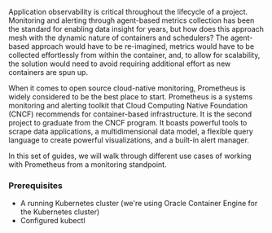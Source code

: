 Application observability is critical throughout the lifecycle of a project. Monitoring and alerting through agent-based metrics collection has been the standard for enabling data insight for years, but how does this approach mesh with the dynamic nature of containers and schedulers? The agent-based approach would have to be re-imagined, metrics would have to be collected effortlessly from within the container, and, to allow for scalability, the solution would need to avoid requiring additional effort as new containers are spun up.

When it comes to open source cloud-native monitoring, Prometheus is widely considered to be the best place to start. Prometheus is a systems monitoring and alerting toolkit that Cloud Computing Native Foundation (CNCF) recommends for container-based infrastructure. It is the second project to graduate from the CNCF program. It boasts powerful tools to scrape data applications, a multidimensional data model, a flexible query language to create powerful visualizations, and a built-in alert manager.

In this set of guides, we will walk through different use cases of working with Prometheus from a monitoring standpoint.

### Prerequisites

* A running Kubernetes cluster (we're using Oracle Container Engine for the Kubernetes cluster)
* Configured kubectl